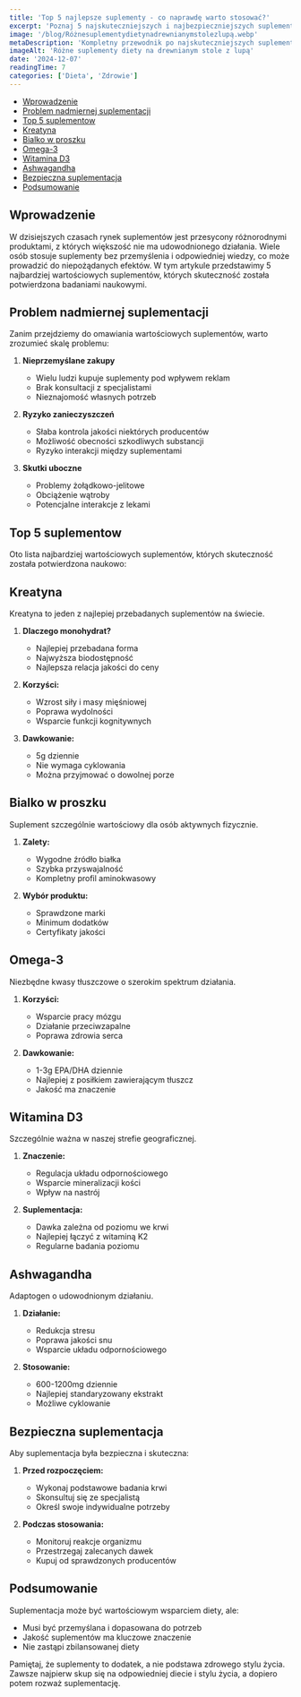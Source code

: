 ```yaml
---
title: 'Top 5 najlepsze suplementy - co naprawdę warto stosować?'
excerpt: 'Poznaj 5 najskuteczniejszych i najbezpieczniejszych suplementów diety popartych badaniami naukowymi. Dowiedz się, które suplementy naprawdę działają i jak je stosować.'
image: '/blog/Różnesuplementydietynadrewnianymstolezlupą.webp'
metaDescription: 'Kompletny przewodnik po najskuteczniejszych suplementach diety. Dowiedz się, które suplementy są warte uwagi i jak je bezpiecznie stosować.'
imageAlt: 'Różne suplementy diety na drewnianym stole z lupą'
date: '2024-12-07'
readingTime: 7
categories: ['Dieta', 'Zdrowie']
---
```


- [Wprowadzenie](#wprowadzenie)
- [Problem nadmiernej suplementacji](#problem-nadmiernej-suplementacji)
- [Top 5 suplementow](#top-5-suplementow)
- [Kreatyna](#kreatyna)
- [Bialko w proszku](#bialko-w-proszku)
- [Omega-3](#omega-3)
- [Witamina D3](#witamina-d3)
- [Ashwagandha](#ashwagandha)
- [Bezpieczna suplementacja](#bezpieczna-suplementacja)
- [Podsumowanie](#podsumowanie)

## Wprowadzenie

W dzisiejszych czasach rynek suplementów jest przesycony różnorodnymi produktami, z których większość nie ma udowodnionego działania. Wiele osób stosuje suplementy bez przemyślenia i odpowiedniej wiedzy, co może prowadzić do niepożądanych efektów. W tym artykule przedstawimy 5 najbardziej wartościowych suplementów, których skuteczność została potwierdzona badaniami naukowymi.

## Problem nadmiernej suplementacji

Zanim przejdziemy do omawiania wartościowych suplementów, warto zrozumieć skalę problemu:

1. **Nieprzemyślane zakupy**
   - Wielu ludzi kupuje suplementy pod wpływem reklam
   - Brak konsultacji z specjalistami
   - Nieznajomość własnych potrzeb

2. **Ryzyko zanieczyszczeń**
   - Słaba kontrola jakości niektórych producentów
   - Możliwość obecności szkodliwych substancji
   - Ryzyko interakcji między suplementami

3. **Skutki uboczne**
   - Problemy żołądkowo-jelitowe
   - Obciążenie wątroby
   - Potencjalne interakcje z lekami

## Top 5 suplementow

Oto lista najbardziej wartościowych suplementów, których skuteczność została potwierdzona naukowo:

## Kreatyna

Kreatyna to jeden z najlepiej przebadanych suplementów na świecie.

1. **Dlaczego monohydrat?**
   - Najlepiej przebadana forma
   - Najwyższa biodostępność
   - Najlepsza relacja jakości do ceny

2. **Korzyści:**
   - Wzrost siły i masy mięśniowej
   - Poprawa wydolności
   - Wsparcie funkcji kognitywnych

3. **Dawkowanie:**
   - 5g dziennie
   - Nie wymaga cyklowania
   - Można przyjmować o dowolnej porze

## Bialko w proszku

Suplement szczególnie wartościowy dla osób aktywnych fizycznie.

1. **Zalety:**
   - Wygodne źródło białka
   - Szybka przyswajalność
   - Kompletny profil aminokwasowy

2. **Wybór produktu:**
   - Sprawdzone marki
   - Minimum dodatków
   - Certyfikaty jakości

## Omega-3

Niezbędne kwasy tłuszczowe o szerokim spektrum działania.

1. **Korzyści:**
   - Wsparcie pracy mózgu
   - Działanie przeciwzapalne
   - Poprawa zdrowia serca

2. **Dawkowanie:**
   - 1-3g EPA/DHA dziennie
   - Najlepiej z posiłkiem zawierającym tłuszcz
   - Jakość ma znaczenie

## Witamina D3

Szczególnie ważna w naszej strefie geograficznej.

1. **Znaczenie:**
   - Regulacja układu odpornościowego
   - Wsparcie mineralizacji kości
   - Wpływ na nastrój

2. **Suplementacja:**
   - Dawka zależna od poziomu we krwi
   - Najlepiej łączyć z witaminą K2
   - Regularne badania poziomu

## Ashwagandha

Adaptogen o udowodnionym działaniu.

1. **Działanie:**
   - Redukcja stresu
   - Poprawa jakości snu
   - Wsparcie układu odpornościowego

2. **Stosowanie:**
   - 600-1200mg dziennie
   - Najlepiej standaryzowany ekstrakt
   - Możliwe cyklowanie

## Bezpieczna suplementacja

Aby suplementacja była bezpieczna i skuteczna:

1. **Przed rozpoczęciem:**
   - Wykonaj podstawowe badania krwi
   - Skonsultuj się ze specjalistą
   - Określ swoje indywidualne potrzeby

2. **Podczas stosowania:**
   - Monitoruj reakcje organizmu
   - Przestrzegaj zalecanych dawek
   - Kupuj od sprawdzonych producentów

## Podsumowanie

Suplementacja może być wartościowym wsparciem diety, ale:
- Musi być przemyślana i dopasowana do potrzeb
- Jakość suplementów ma kluczowe znaczenie
- Nie zastąpi zbilansowanej diety

Pamiętaj, że suplementy to dodatek, a nie podstawa zdrowego stylu życia. Zawsze najpierw skup się na odpowiedniej diecie i stylu życia, a dopiero potem rozważ suplementację.